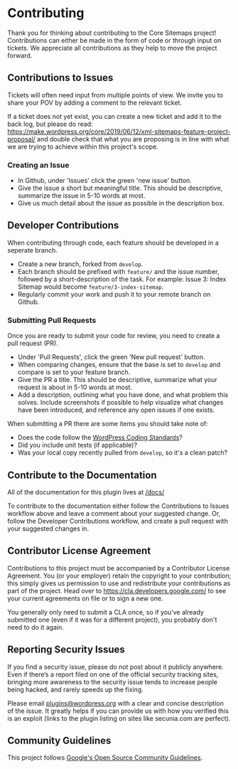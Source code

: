 # Contributing

Thank you for thinking about contributing to the Core Sitemaps project! Contributions can either be made in the form of code or through input on tickets.
We appreciate all contributions as they help to move the project forward.

## Contributions to Issues

Tickets will often need input from multiple points of view. We invite you to share your POV by adding a comment to the relevant ticket.

If a ticket does not yet exist, you can create a new ticket and add it to the back log, but please do read: https://make.wordpress.org/core/2019/06/12/xml-sitemaps-feature-project-proposal/ and double check that what you are proposing is in line with what we are trying to achieve within this project's scope.

### Creating an Issue

- In Github, under 'Issues' click the green 'new issue' button.
- Give the issue a short but meaningful title. This should be descriptive, summarize the issue in 5-10 words at most.
- Give us much detail about the issue as possible in the description box.

## Developer Contributions

When contributing through code, each feature should be developed in a seperate branch.

- Create a new branch, forked from `develop`.
- Each branch should be prefixed with `feature/` and the issue number, followed by a short-description of the task. For example: Issue 3: Index Sitemap would become `feature/3-index-sitemap`.
- Regularly commit your work and push it to your remote branch on Github.

### Submitting Pull Requests ###

Once you are ready to submit your code for review, you need to create a pull request (PR).

- Under 'Pull Requests', click the green 'New pull request' button.
- When comparing changes, ensure that the base is set to `develop` and compare is set to your feature branch.
- Give the PR a title. This should be descriptive, summarize what your request is about in 5-10 words at most.
- Add a description, outlining what you have done, and what problem this solves. Include screenshots if possible to help visualize what changes have been introduced, and reference any open
issues if one exists.

When submitting a PR there are some items you should take note of:
- Does the code follow the [WordPress Coding Standards](https://make.wordpress.org/core/handbook/best-practices/coding-standards/)?
- Did you include unit tests (if applicable)?
- Was your local copy recently pulled from `develop`, so it's a clean patch?

## Contribute to the Documentation

All of the documentation for this plugin lives at [/docs/](/docs/README.md)

To contribute to the documentation either follow the Contributions to Issues workflow above and leave a comment about your suggested change. Or, follow the Developer Contributions workflow, and create a pull request with your suggested changes in.

## Contributor License Agreement

Contributions to this project must be accompanied by a Contributor License
Agreement. You (or your employer) retain the copyright to your contribution;
this simply gives us permission to use and redistribute your contributions as
part of the project. Head over to <https://cla.developers.google.com/> to see
your current agreements on file or to sign a new one.

You generally only need to submit a CLA once, so if you've already submitted one
(even if it was for a different project), you probably don't need to do it
again.

## Reporting Security Issues

If you find a security issue, please do not post about it publicly anywhere. Even if there’s a report filed on one of the official security tracking sites, bringing more awareness to the security issue tends to increase people being hacked, and rarely speeds up the fixing.

Please email plugins@wordpress.org with a clear and concise description of the issue. It greatly helps if you can provide us with how you verified this is an exploit (links to the plugin listing on sites like secunia.com are perfect).

## Community Guidelines

This project follows
[Google's Open Source Community Guidelines](https://opensource.google.com/conduct/).
